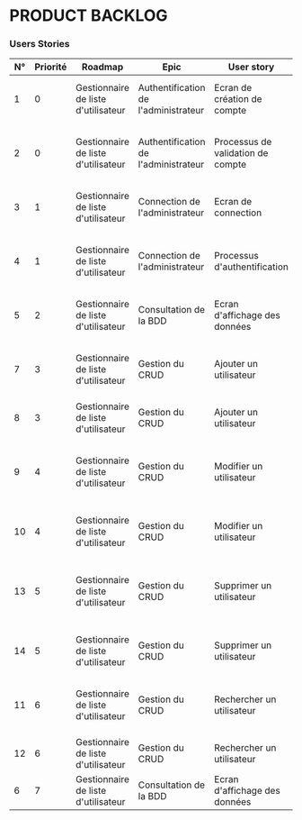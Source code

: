 # PRODUCT BACKLOG

### Users Stories

| N° | Priorité | Roadmap | Epic | User story | Tâche |
| -- | -------- | ------- | ---- | ---------- | ----- |
| 1 | 0 | Gestionnaire de liste d'utilisateur | Authentification de l'administrateur | Ecran de création de compte | Conception de la page de création de compte |
| 2 | 0 | Gestionnaire de liste d'utilisateur | Authentification de l'administrateur |Processus de validation de compte | Créer script de validation des données |
| 3 | 1 | Gestionnaire de liste d'utilisateur | Connection de l'administrateur | Ecran de connection | Conception de la page de connection |
| 4 | 1 | Gestionnaire de liste d'utilisateur | Connection de l'administrateur | Processus d'authentification | Créer script de validation des données |
| 5 | 2 | Gestionnaire de liste d'utilisateur | Consultation de la BDD | Ecran d'affichage des données | Conception de la page de consultation |
| 7 | 3 | Gestionnaire de liste d'utilisateur | Gestion du CRUD | Ajouter un utilisateur | Conception du formulaire d'ajout d'utilisateur | 
| 8 | 3 | Gestionnaire de liste d'utilisateur | Gestion du CRUD | Ajouter un utilisateur | Créer script d'ajout d'utilisateur | 
| 9 | 4 | Gestionnaire de liste d'utilisateur | Gestion du CRUD | Modifier un utilisateur | Conception du formulaire de modification d'utilisateur | 
| 10 | 4 | Gestionnaire de liste d'utilisateur | Gestion du CRUD | Modifier un utilisateur | Créer script de modification d'utilisateur | 
| 13 | 5 | Gestionnaire de liste d'utilisateur | Gestion du CRUD | Supprimer un utilisateur | Conception du formulaire de suppression d'utilisateur | 
| 14 | 5 | Gestionnaire de liste d'utilisateur | Gestion du CRUD | Supprimer un utilisateur | Créer script de suppression d'utilisateur | 
| 11 | 6 | Gestionnaire de liste d'utilisateur | Gestion du CRUD | Rechercher un utilisateur | Conception du formulaire de recherche | 
| 12 | 6 | Gestionnaire de liste d'utilisateur | Gestion du CRUD | Rechercher un utilisateur | Créer script de recherche | 
| 6 | 7 | Gestionnaire de liste d'utilisateur | Consultation de la BDD | Ecran d'affichage des données | Créer script de pagination |